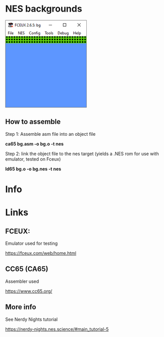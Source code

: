 # NES backgrounds

![screenshot](scrshot.png)

## How to assemble

Step 1: Assemble asm file into an object file

**ca65 bg.asm -o bg.o -t nes**

Step 2: link the object file to the nes target (yields a .NES rom for use with emulator, tested on Fceux)

**ld65 bg.o -o bg.nes -t nes**

# Info

# Links

## FCEUX:

Emulator used for testing

https://fceux.com/web/home.html

## CC65 (CA65)

Assembler used

https://www.cc65.org/

## More info

See Nerdy Nights tutorial

https://nerdy-nights.nes.science/#main_tutorial-5